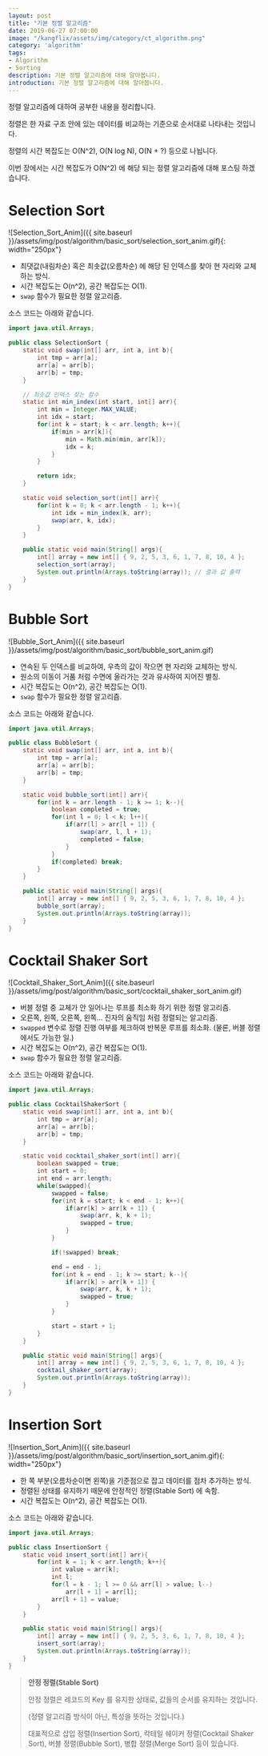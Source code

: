 ```yaml
---
layout: post
title: "기본 정렬 알고리즘"
date: 2019-06-27 07:00:00
image: "/kangflix/assets/img/category/ct_algorithm.png"
category: 'algorithm'
tags:
- Algorithm
- Sorting
description: 기본 정렬 알고리즘에 대해 알아봅니다.
introduction: 기본 정렬 알고리즘에 대해 알아봅니다.
---
```


정렬 알고리즘에 대하여 공부한 내용을 정리합니다.

정렬은 한 자료 구조 안에 있는 데이터를 비교하는 기준으로 순서대로 나타내는 것입니다.

정렬의 시간 복잡도는 O(N^2), O(N log N), O(N + ?) 등으로 나뉩니다.

이번 장에서는 시간 복잡도가 O(N^2) 에 해당 되는 정렬 알고리즘에 대해 포스팅 하겠습니다.

# Selection Sort

![Selection_Sort_Anim]({{ site.baseurl }}/assets/img/post/algorithm/basic_sort/selection_sort_anim.gif){: width="250px"}

- 최댓값(내림차순) 혹은 최솟값(오름차순) 에 해당 된 인덱스를 찾아 현 자리와 교체하는 방식.
- 시간 복잡도는 O(n^2), 공간 복잡도는 O(1).
- `swap` 함수가 필요한 정렬 알고리즘.

소스 코드는 아래와 같습니다.

```java
import java.util.Arrays;

public class SelectionSort {
    static void swap(int[] arr, int a, int b){
        int tmp = arr[a];
        arr[a] = arr[b];
        arr[b] = tmp;
    }

    // 최솟값 인덱스 찾는 함수
    static int min_index(int start, int[] arr){
        int min = Integer.MAX_VALUE;
        int idx = start;
        for(int k = start; k < arr.length; k++){
            if(min > arr[k]){
                min = Math.min(min, arr[k]);
                idx = k;
            }
        }

        return idx;
    }

    static void selection_sort(int[] arr){
        for(int k = 0; k < arr.length - 1; k++){
            int idx = min_index(k, arr);
            swap(arr, k, idx);
        }
    }

    public static void main(String[] args){
        int[] array = new int[] { 9, 2, 5, 3, 6, 1, 7, 8, 10, 4 };
        selection_sort(array);
        System.out.println(Arrays.toString(array)); // 결과 값 출력
    }
}
```


# Bubble Sort

![Bubble_Sort_Anim]({{ site.baseurl }}/assets/img/post/algorithm/basic_sort/bubble_sort_anim.gif)

- 연속된 두 인덱스를 비교하여, 우측의 값이 작으면 현 자리와 교체하는 방식.
- 원소의 이동이 거품 처럼 수면에 올라가는 것과 유사하여 지어진 별칭.
- 시간 복잡도는 O(n^2), 공간 복잡도는 O(1).
- `swap` 함수가 필요한 정렬 알고리즘.

소스 코드는 아래와 같습니다.

```java
import java.util.Arrays;

public class BubbleSort {
    static void swap(int[] arr, int a, int b){
        int tmp = arr[a];
        arr[a] = arr[b];
        arr[b] = tmp;
    }

    static void bubble_sort(int[] arr){
        for(int k = arr.length - 1; k >= 1; k--){
            boolean completed = true;
            for(int l = 0; l < k; l++){
                if(arr[l] > arr[l + 1]) {
                    swap(arr, l, l + 1);
                    completed = false;
                }
            }
            if(completed) break;
        }
    }

    public static void main(String[] args){
        int[] array = new int[] { 9, 2, 5, 3, 6, 1, 7, 8, 10, 4 };
        bubble_sort(array);
        System.out.println(Arrays.toString(array));
    }
}
```

# Cocktail Shaker Sort

![Cocktail_Shaker_Sort_Anim]({{ site.baseurl }}/assets/img/post/algorithm/basic_sort/cocktail_shaker_sort_anim.gif)

- 버블 정렬 중 교체가 안 일어나는 루프를 최소화 하기 위한 정렬 알고리즘.
- 오른쪽, 왼쪽, 오른쪽, 왼쪽... 진자의 움직임 처럼 정렬되는 알고리즘.
- `swapped` 변수로 정렬 진행 여부를 체크하여 반복문 루프를 최소화. (물론, 버블 정렬에서도 가능한 일.)
- 시간 복잡도는 O(n^2), 공간 복잡도는 O(1).
- `swap` 함수가 필요한 정렬 알고리즘.

소스 코드는 아래와 같습니다.

```java
import java.util.Arrays;

public class CocktailShakerSort {
    static void swap(int[] arr, int a, int b){
        int tmp = arr[a];
        arr[a] = arr[b];
        arr[b] = tmp;
    }

    static void cocktail_shaker_sort(int[] arr){
        boolean swapped = true;
        int start = 0;
        int end = arr.length;
        while(swapped){
            swapped = false;
            for(int k = start; k < end - 1; k++){
                if(arr[k] > arr[k + 1]) {
                    swap(arr, k, k + 1);
                    swapped = true;
                }
            }

            if(!swapped) break;

            end = end - 1;
            for(int k = end - 1; k >= start; k--){
                if(arr[k] > arr[k + 1]) {
                    swap(arr, k, k + 1);
                    swapped = true;
                }
            }

            start = start + 1;
        }
    }

    public static void main(String[] args){
        int[] array = new int[] { 9, 2, 5, 3, 6, 1, 7, 8, 10, 4 };
        cocktail_shaker_sort(array);
        System.out.println(Arrays.toString(array));
    }
}
```

# Insertion Sort

![Insertion_Sort_Anim]({{ site.baseurl }}/assets/img/post/algorithm/basic_sort/insertion_sort_anim.gif){: width="250px"}

- 한 쪽 부분(오름차순이면 왼쪽)을 기준점으로 잡고 데이터를 점차 추가하는 방식.
- 정렬된 상태를 유지하기 때문에 안정적인 정렬(Stable Sort) 에 속함.
- 시간 복잡도는 O(n^2), 공간 복잡도는 O(1).

소스 코드는 아래와 같습니다.

```java
import java.util.Arrays;

public class InsertionSort {
    static void insert_sort(int[] arr){
        for(int k = 1; k < arr.length; k++){
            int value = arr[k];
            int l;
            for(l = k - 1; l >= 0 && arr[l] > value; l--)
                arr[l + 1] = arr[l];
            arr[l + 1] = value;
        }
    }

    public static void main(String[] args){
        int[] array = new int[] { 9, 2, 5, 3, 6, 1, 7, 8, 10, 4 };
        insert_sort(array);
        System.out.println(Arrays.toString(array));
    }
}
```

> **안정 정렬(Stable Sort)**
> 
> 안정 정렬은 레코드의 Key 를 유지한 상태로, 값들의 순서를 유지하는 것입니다.
> 
> (정렬 알고리즘 방식이 아닌, 특성을 뜻하는 것입니다.)
>
> 대표적으로 삽입 정렬(Insertion Sort), 칵테일 쉐이커 정렬(Cocktail Shaker Sort), 버블 정렬(Bubble Sort), 병합 정렬(Merge Sort) 등이 있습니다.

